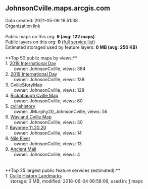<h2>JohnsonCville.maps.arcgis.com</h2> Data created: 2021-05-06 16:51:38 <br /><a target='new' href='https://JohnsonCville.maps.arcgis.com'>Organization link</a><br /><br />Public maps on this org: <b>9 (avg: 122 maps)</b><br />Public layers on this org: <b>0 </b>(<a target='new' href='https://services.arcgis.com/UdehJwNMbGeZhc9x/ArcGIS/rest/services'>full service list</a>)<br />Estimated storaged used by feature layers: <b>0 MB (avg: 250 KB)</b><br /><br />**Top 50 public maps by views:**<br />  1. <a target='new' href='https://www.arcgis.com/home/item.html?id=d5cfc78ab6674a69a7cbb3dcbfc5bf3e'>2018 International Day</a> <br />  &nbsp;&nbsp;&nbsp;&nbsp; &nbsp;&nbsp;owner: JohnsonCvillle, views: 384<br />  2. <a target='new' href='https://www.arcgis.com/home/item.html?id=732f9fb51ebd451bbf2135c0e4ad1603'>2019 International Day</a> <br />  &nbsp;&nbsp;&nbsp;&nbsp; &nbsp;&nbsp;owner: JohnsonCvillle, views: 138<br />  3. <a target='new' href='https://www.arcgis.com/home/item.html?id=c281c40b64e743918dd6f2f99859fea4'>CvilleStoryMap</a> <br />  &nbsp;&nbsp;&nbsp;&nbsp; &nbsp;&nbsp;owner: JohnsonCvillle, views: 128<br />  4. <a target='new' href='https://www.arcgis.com/home/item.html?id=b46a9a9aaa07439db7a9e1ad89a33d98'>Rickabaugh Cville Map</a> <br />  &nbsp;&nbsp;&nbsp;&nbsp; &nbsp;&nbsp;owner: JohnsonCvillle, views: 60<br />  5. <a target='new' href='https://www.arcgis.com/home/item.html?id=ab2640e649d24a23becac02e67e3e54d'>cvillehistory</a> <br />  &nbsp;&nbsp;&nbsp;&nbsp; &nbsp;&nbsp;owner: JMurphy20_JohnsonCville, views: 56<br />  6. <a target='new' href='https://www.arcgis.com/home/item.html?id=edb21ea00a314e77a7cd3a9e12f37fa5'>Wayland Cville Map</a> <br />  &nbsp;&nbsp;&nbsp;&nbsp; &nbsp;&nbsp;owner: JohnsonCvillle, views: 30<br />  7. <a target='new' href='https://www.arcgis.com/home/item.html?id=03ef35f72f4f4d05a96a66c2a3b396cc'>Bayonne 11.20.20</a> <br />  &nbsp;&nbsp;&nbsp;&nbsp; &nbsp;&nbsp;owner: JohnsonCvillle, views: 14<br />  8. <a target='new' href='https://www.arcgis.com/home/item.html?id=47f22a16d07d494c8ef1c1a5c766a898'>Nile River</a> <br />  &nbsp;&nbsp;&nbsp;&nbsp; &nbsp;&nbsp;owner: JohnsonCvillle, views: 13<br />  9. <a target='new' href='https://www.arcgis.com/home/item.html?id=cbd38efafd0a48f89cfa4d136a83e5cf'>Ancient Mali</a> <br />  &nbsp;&nbsp;&nbsp;&nbsp; &nbsp;&nbsp;owner: JohnsonCvillle, views: 4<br /><br /><br />**Top 25 largest public feature services (estimated):**<br /> 1. <a target='new' href='https://www.arcgis.com/home/item.html?id=c62fd4233f054cb7a78608746c238cef'>Cville History Landmarks</a><br /> &nbsp;&nbsp;&nbsp;&nbsp;storage: 0 MB, modified: 2018-06-04 06:58:06,  used in: <a target='new' href='https://ed-ind-tb.s3-us-west-1.amazonaws.com/ADI/c62fd4233f054cb7a78608746c238cef.html'> 1</a> maps<br />